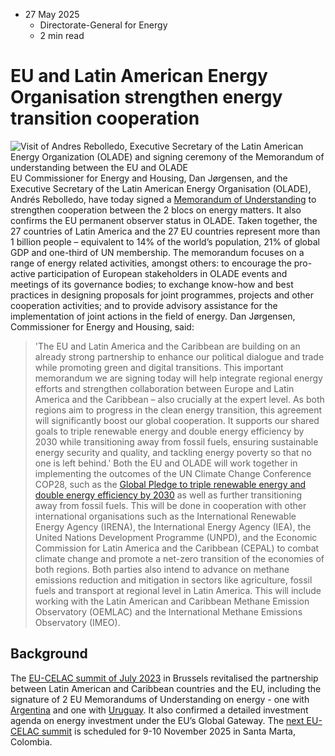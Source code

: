 * 27 May 2025
  * Directorate-General for Energy
  * 2 min read


# EU and Latin American Energy Organisation strengthen energy transition cooperation 
![Visit of Andres Rebolledo, Executive Secretary of the Latin American Energy Organization \(OLADE\) and signing ceremony of the Memorandum of understanding between the EU and OLADE ](https://energy.ec.europa.eu/sites/default/files/styles/oe_theme_medium_no_crop/avportal/P-067034/00-02.jpg?itok=ExN92K9s)
EU Commissioner for Energy and Housing, Dan Jørgensen, and the Executive Secretary of the Latin American Energy Organisation (OLADE), Andrés Rebolledo, have today signed a [Memorandum of Understanding](https://energy.ec.europa.eu/publications/eu-olade-memorandum-understanding_en) to strengthen cooperation between the 2 blocs on energy matters. It also confirms the EU permanent observer status in OLADE. Taken together, the 27 countries of Latin America and the 27 EU countries represent more than 1 billion people – equivalent to 14% of the world’s population, 21% of global GDP and one-third of UN membership.
The memorandum focuses on a range of energy related activities, amongst others: to encourage the pro-active participation of European stakeholders in OLADE events and meetings of its governance bodies; to exchange know-how and best practices in designing proposals for joint programmes, projects and other cooperation activities; and to provide advisory assistance for the implementation of joint actions in the field of energy.
Dan Jørgensen, Commissioner for Energy and Housing, said:
> 'The EU and Latin America and the Caribbean are building on an already strong partnership to enhance our political dialogue and trade while promoting green and digital transitions. This important memorandum we are signing today will help integrate regional energy efforts and strengthen collaboration between Europe and Latin America and the Caribbean – also crucially at the expert level. As both regions aim to progress in the clean energy transition, this agreement will significantly boost our global cooperation. It supports our shared goals to triple renewable energy and double energy efficiency by 2030 while transitioning away from fossil fuels, ensuring sustainable energy security and quality, and tackling energy poverty so that no one is left behind.'
Both the EU and OLADE will work together in implementing the outcomes of the UN Climate Change Conference COP28, such as the [Global Pledge to triple renewable energy and double energy efficiency by 2030](https://energy.ec.europa.eu/topics/international-cooperation/eu-external-energy-engagements_en#global-pledge-on-renewables-and-energy-efficiency) as well as further transitioning away from fossil fuels. This will be done in cooperation with other international organisations such as the International Renewable Energy Agency (IRENA), the International Energy Agency (IEA), the United Nations Development Programme (UNPD), and the Economic Commission for Latin America and the Caribbean (CEPAL) to combat climate change and promote a net-zero transition of the economies of both regions.
Both parties also intend to advance on methane emissions reduction and mitigation in sectors like agriculture, fossil fuels and transport at regional level in Latin America. This will include working with the Latin American and Caribbean Methane Emission Observatory (OEMLAC) and the International Methane Emissions Observatory (IMEO).
## Background
The [EU-CELAC summit of July 2023](https://www.consilium.europa.eu/en/meetings/international-summit/2023/07/17-18/) in Brussels revitalised the partnership between Latin American and Caribbean countries and the EU, including the signature of 2 EU Memorandums of Understanding on energy - one with [Argentina](https://ec.europa.eu/commission/presscorner/detail/en/ip_23_3859) and one with [Uruguay](https://ec.europa.eu/commission/presscorner/detail/en/ip_23_3899). It also confirmed a detailed investment agenda on energy investment under the EU’s Global Gateway. The [next EU-CELAC summit](https://www.consilium.europa.eu/en/press/press-releases/2025/04/09/joint-press-release-fourth-celac-eu-summit-to-take-place-on-9-10-november-2025/) is scheduled for 9-10 November 2025 in Santa Marta, Colombia.